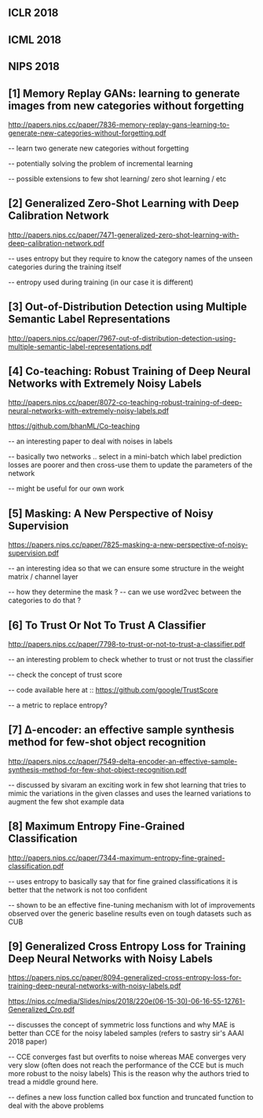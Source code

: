 ICLR 2018
--------------

ICML 2018
--------------

NIPS 2018
--------------

[1] Memory Replay GANs: learning to generate images from new categories without forgetting
------------------------------------------------------------------------------------------

http://papers.nips.cc/paper/7836-memory-replay-gans-learning-to-generate-new-categories-without-forgetting.pdf

-- learn two generate new categories without forgetting

-- potentially solving the problem of incremental learning 

-- possible extensions to few shot learning/ zero shot learning / etc

[2] Generalized Zero-Shot Learning with Deep Calibration Network
------------------------------------------------------------------------------------------

http://papers.nips.cc/paper/7471-generalized-zero-shot-learning-with-deep-calibration-network.pdf

-- uses entropy but they require to know the category names of the unseen categories during the training itself

-- entropy used during training (in our case it is different)

[3] Out-of-Distribution Detection using Multiple Semantic Label Representations
------------------------------------------------------------------------------------------

http://papers.nips.cc/paper/7967-out-of-distribution-detection-using-multiple-semantic-label-representations.pdf

[4] Co-teaching: Robust Training of Deep Neural Networks with Extremely Noisy Labels
------------------------------------------------------------------------------------------

http://papers.nips.cc/paper/8072-co-teaching-robust-training-of-deep-neural-networks-with-extremely-noisy-labels.pdf

https://github.com/bhanML/Co-teaching

-- an interesting paper to deal with noises in labels 

-- basically two networks .. select in a mini-batch which label prediction losses are poorer and then cross-use them to update the parameters of the network

-- might be useful for our own work

[5] Masking: A New Perspective of Noisy Supervision
------------------------------------------------------------------------------------------

https://papers.nips.cc/paper/7825-masking-a-new-perspective-of-noisy-supervision.pdf

-- an interesting idea so that we can ensure some structure in the weight matrix / channel layer

-- how they determine the mask ? -- can we use word2vec between the categories to do that ?

[6] To Trust Or Not To Trust A Classifier
------------------------------------------------------------------------------------------

http://papers.nips.cc/paper/7798-to-trust-or-not-to-trust-a-classifier.pdf

-- an interesting problem to check whether to trust or not trust the classifier 

-- check the concept of trust score 

-- code available here at :: https://github.com/google/TrustScore

-- a metric to replace entropy?


[7] ∆-encoder: an effective sample synthesis method for few-shot object recognition
------------------------------------------------------------------------------------------

http://papers.nips.cc/paper/7549-delta-encoder-an-effective-sample-synthesis-method-for-few-shot-object-recognition.pdf

-- discussed by sivaram an exciting work in few shot learning that tries to mimic the variations in the given classes and uses the learned variations to augment the few shot example data


[8] Maximum Entropy Fine-Grained Classification
------------------------------------------------------------------------------------------

http://papers.nips.cc/paper/7344-maximum-entropy-fine-grained-classification.pdf

-- uses entropy to basically say that for fine grained classifications it is better that the network is not too confident 

-- shown to be an effective fine-tuning mechanism with lot of improvements observed over the generic baseline results even on tough datasets such as CUB

[9] Generalized Cross Entropy Loss for Training Deep Neural Networks with Noisy Labels
------------------------------------------------------------------------------------------

https://papers.nips.cc/paper/8094-generalized-cross-entropy-loss-for-training-deep-neural-networks-with-noisy-labels.pdf

https://nips.cc/media/Slides/nips/2018/220e(06-15-30)-06-16-55-12761-Generalized_Cro.pdf

-- discusses the concept of symmetric loss functions and why MAE is better than CCE for the noisy labeled samples (refers to sastry sir's AAAI 2018 paper)

-- CCE converges fast but overfits to noise whereas MAE converges very very slow (often does not reach the performance of the CCE but is much more robust to the noisy labels) This is the reason why the authors tried to tread a middle ground here.

-- defines a new loss function called box function and truncated function to deal with the above problems 











